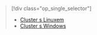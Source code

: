 > [!div class="op_single_selector"]
> * [Cluster s Linuxem](../articles/hdinsight/hdinsight-hadoop-run-samples-linux.md)
> * [Cluster s Windows](../articles/hdinsight/hdinsight-run-samples.md)
> 
> 



<!--HONumber=Jan17_HO3-->


